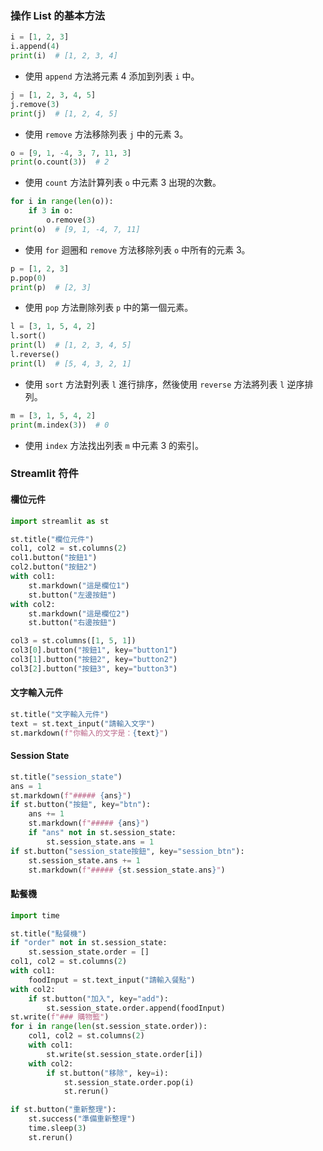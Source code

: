 ### 操作 List 的基本方法

```python
i = [1, 2, 3]
i.append(4)
print(i)  # [1, 2, 3, 4]
```

- 使用 `append` 方法將元素 4 添加到列表 `i` 中。

```python
j = [1, 2, 3, 4, 5]
j.remove(3)
print(j)  # [1, 2, 4, 5]
```

- 使用 `remove` 方法移除列表 `j` 中的元素 3。

```python
o = [9, 1, -4, 3, 7, 11, 3]
print(o.count(3))  # 2
```

- 使用 `count` 方法計算列表 `o` 中元素 3 出現的次數。

```python
for i in range(len(o)):
    if 3 in o:
        o.remove(3)
print(o)  # [9, 1, -4, 7, 11]
```

- 使用 `for` 迴圈和 `remove` 方法移除列表 `o` 中所有的元素 3。

```python
p = [1, 2, 3]
p.pop(0)
print(p)  # [2, 3]
```

- 使用 `pop` 方法刪除列表 `p` 中的第一個元素。

```python
l = [3, 1, 5, 4, 2]
l.sort()
print(l)  # [1, 2, 3, 4, 5]
l.reverse()
print(l)  # [5, 4, 3, 2, 1]
```

- 使用 `sort` 方法對列表 `l` 進行排序，然後使用 `reverse` 方法將列表 `l` 逆序排列。

```python
m = [3, 1, 5, 4, 2]
print(m.index(3))  # 0
```

- 使用 `index` 方法找出列表 `m` 中元素 3 的索引。

### Streamlit 符件

#### 欄位元件

```python
import streamlit as st

st.title("欄位元件")
col1, col2 = st.columns(2)
col1.button("按鈕1")
col2.button("按鈕2")
with col1:
    st.markdown("這是欄位1")
    st.button("左邊按鈕")
with col2:
    st.markdown("這是欄位2")
    st.button("右邊按鈕")

col3 = st.columns([1, 5, 1])
col3[0].button("按鈕1", key="button1")
col3[1].button("按鈕2", key="button2")
col3[2].button("按鈕3", key="button3")
```

#### 文字輸入元件

```python
st.title("文字輸入元件")
text = st.text_input("請輸入文字")
st.markdown(f"你輸入的文字是：{text}")
```

#### Session State

```python
st.title("session_state")
ans = 1
st.markdown(f"##### {ans}")
if st.button("按鈕", key="btn"):
    ans += 1
    st.markdown(f"##### {ans}")
    if "ans" not in st.session_state:
        st.session_state.ans = 1
if st.button("session_state按鈕", key="session_btn"):
    st.session_state.ans += 1
    st.markdown(f"##### {st.session_state.ans}")
```

#### 點餐機

```python
import time

st.title("點餐機")
if "order" not in st.session_state:
    st.session_state.order = []
col1, col2 = st.columns(2)
with col1:
    foodInput = st.text_input("請輸入餐點")
with col2:
    if st.button("加入", key="add"):
        st.session_state.order.append(foodInput)
st.write(f"### 購物籃")
for i in range(len(st.session_state.order)):
    col1, col2 = st.columns(2)
    with col1:
        st.write(st.session_state.order[i])
    with col2:
        if st.button("移除", key=i):
            st.session_state.order.pop(i)
            st.rerun()

if st.button("重新整理"):
    st.success("準備重新整理")
    time.sleep(3)
    st.rerun()
```

